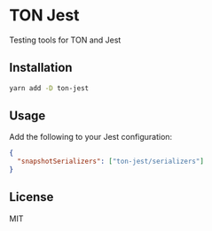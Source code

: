 # TON Jest

Testing tools for TON and Jest

## Installation

```bash
yarn add -D ton-jest
```

## Usage

Add the following to your Jest configuration:

```json
{
  "snapshotSerializers": ["ton-jest/serializers"]
}
```

## License

MIT